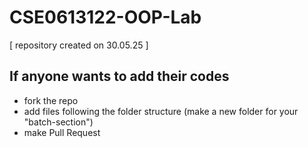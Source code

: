 # CSE0613122-OOP-Lab
[ repository created on 30.05.25 ]

## If anyone wants to add their codes
- fork the repo
- add files following the folder structure (make a new folder for your "batch-section")
- make Pull Request



